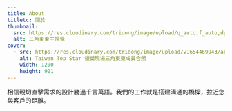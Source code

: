 ```yaml
---
title: About
titletc: 關於
thumbnail:
  src: https://res.cloudinary.com/tridong/image/upload/q_auto,f_auto,dpr_auto/v1654515985/global/%E4%B8%89%E8%A7%92%E6%9D%B1%E6%9D%B1-%E5%93%81%E7%89%8C%E5%B1%95%E7%A4%BA%E5%B0%81%E9%9D%A2.png
  alt: 三角東東主視覺
cover:
  - src: https://res.cloudinary.com/tridong/image/upload/v1654469943/about/%E4%B8%89%E8%A7%92%E6%9D%B1%E6%9D%B1-TTS%E9%A0%98%E7%8D%8E.webp
    alt: Taiwan Top Star 領獎現場三角東東成員合照
    width: 1200
    height: 921
---
```

<div class="gsap-heading">
相信親切直擊需求的設計勝過千言萬語。我們的工作就是搭建溝通的橋樑，拉近您與客戶的距離。
</div>
